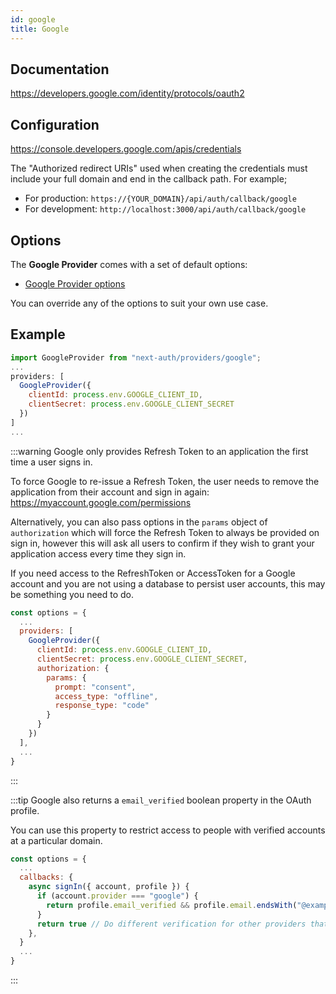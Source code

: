 ```yaml
---
id: google
title: Google
---
```


## Documentation

https://developers.google.com/identity/protocols/oauth2

## Configuration

https://console.developers.google.com/apis/credentials

The "Authorized redirect URIs" used when creating the credentials must include your full domain and end in the callback path. For example;

- For production: `https://{YOUR_DOMAIN}/api/auth/callback/google`
- For development: `http://localhost:3000/api/auth/callback/google`

## Options

The **Google Provider** comes with a set of default options:

- [Google Provider options](https://github.com/nextauthjs/next-auth/blob/main/packages/next-auth/src/providers/google.ts)

You can override any of the options to suit your own use case.

## Example

```js
import GoogleProvider from "next-auth/providers/google";
...
providers: [
  GoogleProvider({
    clientId: process.env.GOOGLE_CLIENT_ID,
    clientSecret: process.env.GOOGLE_CLIENT_SECRET
  })
]
...
```

:::warning
Google only provides Refresh Token to an application the first time a user signs in.

To force Google to re-issue a Refresh Token, the user needs to remove the application from their account and sign in again:
https://myaccount.google.com/permissions

Alternatively, you can also pass options in the `params` object of `authorization` which will force the Refresh Token to always be provided on sign in, however this will ask all users to confirm if they wish to grant your application access every time they sign in.

If you need access to the RefreshToken or AccessToken for a Google account and you are not using a database to persist user accounts, this may be something you need to do.

```js
const options = {
  ...
  providers: [
    GoogleProvider({
      clientId: process.env.GOOGLE_CLIENT_ID,
      clientSecret: process.env.GOOGLE_CLIENT_SECRET,
      authorization: {
        params: {
          prompt: "consent",
          access_type: "offline",
          response_type: "code"
        }
      }
    })
  ],
  ...
}
```

:::

:::tip
Google also returns a `email_verified` boolean property in the OAuth profile.

You can use this property to restrict access to people with verified accounts at a particular domain.

```js
const options = {
  ...
  callbacks: {
    async signIn({ account, profile }) {
      if (account.provider === "google") {
        return profile.email_verified && profile.email.endsWith("@example.com")
      }
      return true // Do different verification for other providers that don't have `email_verified`
    },
  }
  ...
}
```

:::

